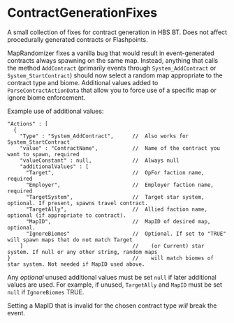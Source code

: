 # ContractGenerationFixes
A small collection of fixes for contract generation in HBS BT. Does not affect procedurally generated contracts or Flashpoints.

MapRandomizer fixes a vanilla bug that would result in event-generated contracts always spawning on the same map. Instead, anything that calls the method `AddContract` (primarily events through `System_AddContract` or `System_StartContract`) should now select a random map appropriate to the contract type and biome. Additional values added to `ParseContractActionData` that allow you to force use of a specific map or ignore biome enforcement.

Example use of additional values:
```
"Actions" : [
  {
    "Type" : "System_AddContract",      //  Also works for System_StartContract
    "value" : "ContractName",           //  Name of the contract you want to spawn, required
    "valueConstant" : null,             //  Always null
    "additionalValues" : [
      "Target",                         //  OpFor faction name, required
      "Employer",                       //  Employer faction name, required
      "TargetSystem",                   //  Target star system, optional. If present, spawns travel contract.
      "TargetAlly",                     //  Allied faction name, optional (if appropriate to contract).
      "MapID",                          //  MapID of desired map, optional.
      "IgnoreBiomes"                    //  Optional. If set to "TRUE" will spawn maps that do not match Target
    ]                                   //    (or Current) star system. If null or any other string, random maps 
}                                       //    will match biomes of star system. Not needed if MapID used above.
```
Any <i>optional</i> unused additional values must be set `null` if later additional values are used. For example, if unused, `TargetAlly` and `MapID` must be set `null` if `IgnoreBiomes` TRUE.

Setting a MapID that is invalid for the chosen contract type <i>will</i> break the event.
